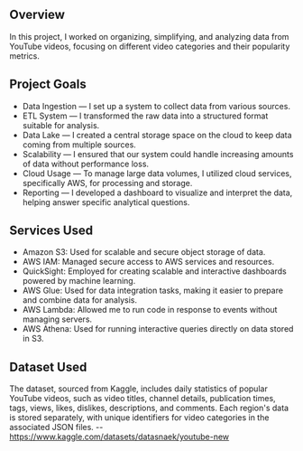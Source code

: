 ## Overview
In this project, I worked on organizing, simplifying, and analyzing data from YouTube videos, focusing on different video categories and their popularity metrics.

## Project Goals
* Data Ingestion — I set up a system to collect data from various sources.
* ETL System — I transformed the raw data into a structured format suitable for analysis.
* Data Lake — I created a central storage space on the cloud to keep data coming from multiple sources.
* Scalability — I ensured that our system could handle increasing amounts of data without performance loss.
* Cloud Usage — To manage large data volumes, I utilized cloud services, specifically AWS, for processing and storage.
* Reporting — I developed a dashboard to visualize and interpret the data, helping answer specific analytical questions.
## Services Used
* Amazon S3: Used for scalable and secure object storage of data.
* AWS IAM: Managed secure access to AWS services and resources.
* QuickSight: Employed for creating scalable and interactive dashboards powered by machine learning.
* AWS Glue: Used for data integration tasks, making it easier to prepare and combine data for analysis.
* AWS Lambda: Allowed me to run code in response to events without managing servers.
* AWS Athena: Used for running interactive queries directly on data stored in S3.
## Dataset Used
The dataset, sourced from Kaggle, includes daily statistics of popular YouTube videos, such as video titles, channel details, publication times, tags, views, likes, dislikes, descriptions, and comments. Each region's data is stored separately, with unique identifiers for video categories in the associated JSON files.
 --  https://www.kaggle.com/datasets/datasnaek/youtube-new
